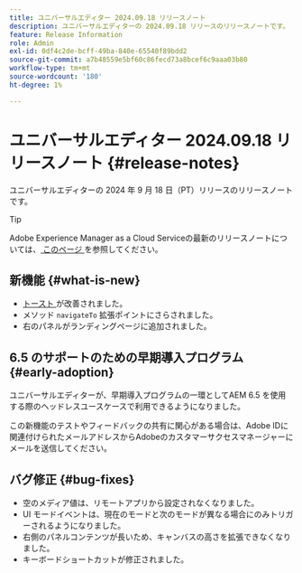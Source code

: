 ```yaml
---
title: ユニバーサルエディター 2024.09.18 リリースノート
description: ユニバーサルエディターの 2024.09.18 リリースのリリースノートです。
feature: Release Information
role: Admin
exl-id: 0df4c2de-bcff-49ba-840e-65540f89bdd2
source-git-commit: a7b48559e5bf60c86fecd73a8bcef6c9aaa03b80
workflow-type: tm+mt
source-wordcount: '180'
ht-degree: 1%

---
```


# ユニバーサルエディター 2024.09.18 リリースノート {#release-notes}

ユニバーサルエディターの 2024 年 9 月 18 日（PT）リリースのリリースノートです。

>[!TIP]
>
>Adobe Experience Manager as a Cloud Serviceの最新のリリースノートについては、[ このページ ](/help/release-notes/release-notes-cloud/release-notes-current.md) を参照してください。

## 新機能 {#what-is-new}

* [ トースト ](https://spectrum.adobe.com/page/toast/) が改善されました。
* メソッド `navigateTo` 拡張ポイントにさらされました。
* 右のパネルがランディングページに追加されました。

## 6.5 のサポートのための早期導入プログラム {#early-adoption}

ユニバーサルエディターが、早期導入プログラムの一環としてAEM 6.5 を使用する際のヘッドレスユースケースで利用できるようになりました。

この新機能のテストやフィードバックの共有に関心がある場合は、Adobe IDに関連付けられたメールアドレスからAdobeのカスタマーサクセスマネージャーにメールを送信してください。

## バグ修正 {#bug-fixes}

* 空のメディア値は、リモートアプリから設定されなくなりました。
* UI モードイベントは、現在のモードと次のモードが異なる場合にのみトリガーされるようになりました。
* 右側のパネルコンテンツが長いため、キャンバスの高さを拡張できなくなりました。
* キーボードショートカットが修正されました。
